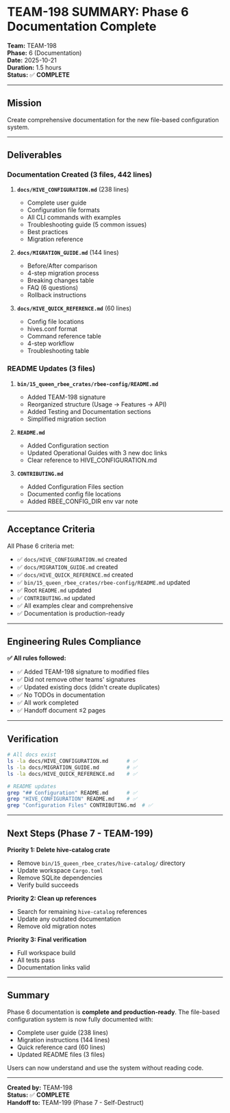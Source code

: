 # TEAM-198 SUMMARY: Phase 6 Documentation Complete

**Team:** TEAM-198  
**Phase:** 6 (Documentation)  
**Date:** 2025-10-21  
**Duration:** 1.5 hours  
**Status:** ✅ **COMPLETE**

---

## Mission

Create comprehensive documentation for the new file-based configuration system.

---

## Deliverables

### Documentation Created (3 files, 442 lines)

1. **`docs/HIVE_CONFIGURATION.md`** (238 lines)
   - Complete user guide
   - Configuration file formats
   - All CLI commands with examples
   - Troubleshooting guide (5 common issues)
   - Best practices
   - Migration reference

2. **`docs/MIGRATION_GUIDE.md`** (144 lines)
   - Before/After comparison
   - 4-step migration process
   - Breaking changes table
   - FAQ (6 questions)
   - Rollback instructions

3. **`docs/HIVE_QUICK_REFERENCE.md`** (60 lines)
   - Config file locations
   - hives.conf format
   - Command reference table
   - 4-step workflow
   - Troubleshooting table

### README Updates (3 files)

1. **`bin/15_queen_rbee_crates/rbee-config/README.md`**
   - Added TEAM-198 signature
   - Reorganized structure (Usage → Features → API)
   - Added Testing and Documentation sections
   - Simplified migration section

2. **`README.md`**
   - Added Configuration section
   - Updated Operational Guides with 3 new doc links
   - Clear reference to HIVE_CONFIGURATION.md

3. **`CONTRIBUTING.md`**
   - Added Configuration Files section
   - Documented config file locations
   - Added RBEE_CONFIG_DIR env var note

---

## Acceptance Criteria

All Phase 6 criteria met:

- ✅ `docs/HIVE_CONFIGURATION.md` created
- ✅ `docs/MIGRATION_GUIDE.md` created
- ✅ `docs/HIVE_QUICK_REFERENCE.md` created
- ✅ `bin/15_queen_rbee_crates/rbee-config/README.md` updated
- ✅ Root `README.md` updated
- ✅ `CONTRIBUTING.md` updated
- ✅ All examples clear and comprehensive
- ✅ Documentation is production-ready

---

## Engineering Rules Compliance

**✅ All rules followed:**
- ✅ Added TEAM-198 signature to modified files
- ✅ Did not remove other teams' signatures
- ✅ Updated existing docs (didn't create duplicates)
- ✅ No TODOs in documentation
- ✅ All work completed
- ✅ Handoff document ≤2 pages

---

## Verification

```bash
# All docs exist
ls -la docs/HIVE_CONFIGURATION.md      # ✅
ls -la docs/MIGRATION_GUIDE.md         # ✅
ls -la docs/HIVE_QUICK_REFERENCE.md    # ✅

# README updates
grep "## Configuration" README.md      # ✅
grep "HIVE_CONFIGURATION" README.md    # ✅
grep "Configuration Files" CONTRIBUTING.md  # ✅
```

---

## Next Steps (Phase 7 - TEAM-199)

**Priority 1: Delete hive-catalog crate**
- Remove `bin/15_queen_rbee_crates/hive-catalog/` directory
- Update workspace `Cargo.toml`
- Remove SQLite dependencies
- Verify build succeeds

**Priority 2: Clean up references**
- Search for remaining `hive-catalog` references
- Update any outdated documentation
- Remove old migration notes

**Priority 3: Final verification**
- Full workspace build
- All tests pass
- Documentation links valid

---

## Summary

Phase 6 documentation is **complete and production-ready**. The file-based configuration system is now fully documented with:
- Complete user guide (238 lines)
- Migration instructions (144 lines)
- Quick reference card (60 lines)
- Updated README files (3 files)

Users can now understand and use the system without reading code.

---

**Created by:** TEAM-198  
**Status:** ✅ **COMPLETE**  
**Handoff to:** TEAM-199 (Phase 7 - Self-Destruct)

